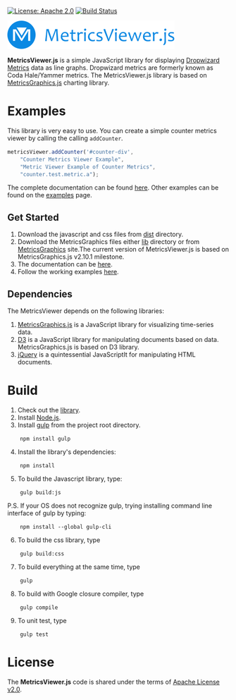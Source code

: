 [![License: Apache 2.0](https://img.shields.io/badge/License-Apache%202.0-blue.svg)](https://opensource.org/licenses/Apache-2.0) [![Build Status][travis-badge]][travis-badge-url]

![](./examples/images/logo-md-blue-379px.png)

**MetricsViewer.js** is a simple JavaScript library for displaying  [Dropwizard Metrics](http://metrics.dropwizard.io/) data as line graphs. 
Dropwizard metrics are formerly known as Coda Hale/Yammer metrics. The MetricsViewer.js library is based on [MetricsGraphics.js](http://metricsgraphicsjs.org) charting library.

# Examples
This library is very easy to use. You can create a simple counter metrics viewer by calling the calling 
`addCounter`.

```js
metricsViewer.addCounter('#counter-div', 
    "Counter Metrics Viewer Example", 
    "Metric Viewer Example of Counter Metrics", 
    "counter.test.metric.a");   
```

The complete documentation can be found [here](https://cdn.rawgit.com/indrabasak/metrics-viewer/f7856ae7ac5b21cf5509de27a3a2534bf0a07696/examples/index.html). 
Other examples can be found on the [examples](https://cdn.rawgit.com/indrabasak/metrics-viewer/master/examples/examples.html) page. 

## Get Started
1. Download the javascript and css files from [dist](dist) directory.
2. Download the MetricsGraphics files either [lib](lib) directory or from [MetricsGraphics](https://github.com/mozilla/metrics-graphics/releases) site.The current version of MetricsViewer.js is based on MetricsGraphics.js v2.10.1 milestone.
3. The documentation can be [here](https://cdn.rawgit.com/indrabasak/metrics-viewer/f7856ae7ac5b21cf5509de27a3a2534bf0a07696/examples/index.html).
4. Follow the working examples [here](https://cdn.rawgit.com/indrabasak/metrics-viewer/master/examples/examples.html).

## Dependencies
The MetricsViewer depends on the following libraries:
1. [MetricsGraphics.js](http://metricsgraphicsjs.org) is a JavaScript library for visualizing time-series data.
2. [D3](http://d3js.org) is a JavaScript library for manipulating documents based on data. MetricsGraphics.js is based
 on D3 library.
3. [jQuery](http://jquery.com/) is a quintessential JavaScriptIt for manipulating HTML documents.

# Build
1. Check out the [library](ccc).
2. Install [Node.js](http://nodejs.org).
3. Install [gulp](http://gulpjs.com) from the project root directory.
```    
    npm install gulp
```
4. Install the library's dependencies:
``` 
    npm install
``` 
5. To build the Javascript library, type:
``` 
    gulp build:js
```     
P.S. If your OS does not recognize gulp, trying installing command line interface of gulp by typing:
``` 
    npm install --global gulp-cli
``` 
6. To build the css library, type
```     
    gulp build:css
```     
7. To build everything at the same time, type
```   
    gulp
``` 
8. To build with Google closure compiler, type
```   
    gulp compile
``` 
9. To unit test, type
```   
    gulp test
``` 
# License

The __MetricsViewer.js__ code is shared under the terms of [Apache License v2.0](https://opensource.org/licenses/Apache-2.0).

[travis-badge]: https://travis-ci.org/indrabasak/metrics-viewer.svg?branch=master
[travis-badge-url]: https://travis-ci.org/indrabasak/metrics-viewer

